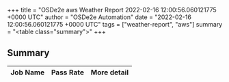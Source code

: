 +++
title = "OSDe2e aws Weather Report 2022-02-16 12:00:56.060121775 +0000 UTC"
author = "OSDe2e Automation"
date = "2022-02-16 12:00:56.060121775 +0000 UTC"
tags = ["weather-report", "aws"]
summary = "<table class=\"summary\"></table>"
+++
## Summary

| Job Name | Pass Rate | More detail |
|----------|-----------|-------------|




